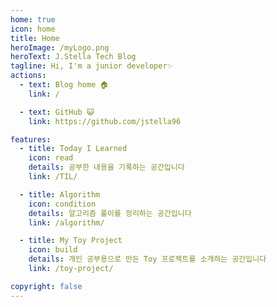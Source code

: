 ```yaml
---
home: true
icon: home
title: Home
heroImage: /myLogo.png
heroText: J.Stella Tech Blog
tagline: Hi, I'm a junior developer✨
actions:
  - text: Blog home 🏠
    link: /

  - text: GitHub 😺
    link: https://github.com/jstella96

features:
  - title: Today I Learned
    icon: read
    details: 공부한 내용을 기록하는 공간입니다
    link: /TIL/

  - title: Algorithm
    icon: condition
    details: 알고리즘 풀이를 정리하는 공간입니다
    link: /algorithm/

  - title: My Toy Project
    icon: build
    details: 개인 공부용으로 만든 Toy 프로젝트를 소개하는 공간입니다
    link: /toy-project/

copyright: false
---
```

